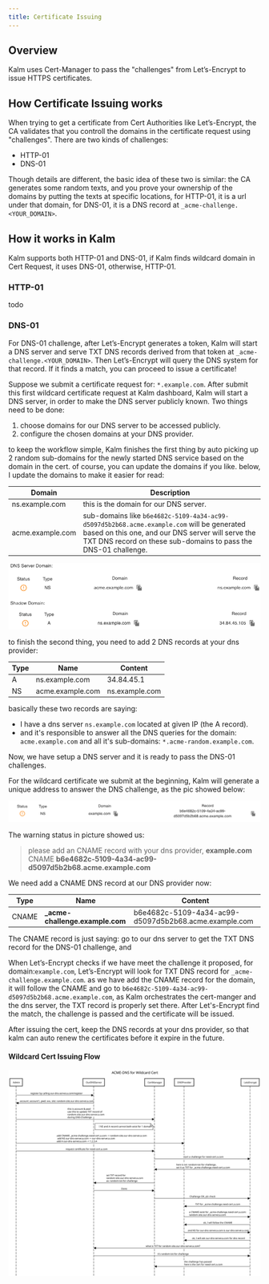 ```yaml
---
title: Certificate Issuing
---
```


## Overview

Kalm uses Cert-Manager to pass the "challenges" from Let’s-Encrypt to issue HTTPS certificates.

## How Certificate Issuing works

When trying to get a certificate from Cert Authorities like Let’s-Encrypt, the CA validates that you controll the domains in the certificate request using "challenges". There are two kinds of challenges:

- HTTP-01
- DNS-01

Though details are different, the basic idea of these two is similar: the CA generates some random texts, and you prove your ownership of the domains by putting the texts at specific locations, for HTTP-01, it is a url under that domain, for DNS-01, it is a DNS record at `_acme-challenge.<YOUR_DOMAIN>`.

## How it works in Kalm

Kalm supports both HTTP-01 and DNS-01, if Kalm finds wildcard domain in Cert Request, it uses DNS-01, otherwise, HTTP-01.

### HTTP-01

todo

### DNS-01

For DNS-01 challenge, after Let’s-Encrypt generates a token, Kalm will start a DNS server and serve TXT DNS records derived from that token at `_acme-challenge.<YOUR_DOMAIN>`. Then Let’s-Encrypt will query the DNS system for that record. If it finds a match, you can proceed to issue a certificate!

Suppose we submit a certificate request for: `*.example.com`. After submit this first wildcard certificate request at Kalm dashboard, Kalm will start a DNS server, in order to make the DNS server publicly known. Two things need to be done:

1. choose domains for our DNS server to be accessed publicly.
2. configure the chosen domains at your DNS provider.

to keep the workflow simple, Kalm finishes the first thing by auto picking up 2 random sub-domains for the newly started DNS service based on the domain in the cert. of course, you can update the domains if you like. below, I update the domains to make it easier for read:

| Domain           | Description                                                                                                                                                                                                       |
| ---------------- | ----------------------------------------------------------------------------------------------------------------------------------------------------------------------------------------------------------------- |
| ns.example.com   | this is the domain for our DNS server.                                                                                                                                                                            |
| acme.example.com | sub-domains like `b6e4682c-5109-4a34-ac99-d5097d5b2b68.acme.example.com` will be generated based on this one, and our DNS server will serve the TXT DNS record on these sub-domains to pass the DNS-01 challenge. |

![pic with acme-server config](./assets/acme-dns-server-config.png)

to finish the second thing, you need to add 2 DNS records at your dns provider:

| Type | Name             | Content        |
| ---- | ---------------- | -------------- |
| A    | ns.example.com   | 34.84.45.1     |
| NS   | acme.example.com | ns.example.com |

basically these two records are saying:

- I have a dns server `ns.example.com` located at given IP (the A record).
- and it's responsible to answer all the DNS queries for the domain: `acme.example.com` and all it's sub-domains: `*.acme-random.example.com`.

Now, we have setup a DNS server and it is ready to pass the DNS-01 challenges.

For the wildcard certificate we submit at the beginning, Kalm will generate a unique address to answer the DNS challenge, as the pic showed below:

![pic with domain for wildcard cert](./assets/wildcard-cert.png)

The warning status in picture showed us:

> please add an CNAME record with your dns provider, **example.com** CNAME **b6e4682c-5109-4a34-ac99-d5097d5b2b68.acme.example.com**

We need add a CNAME DNS record at our DNS provider now:

| Type  | Name                             | Content                                               |
| ----- | -------------------------------- | ----------------------------------------------------- |
| CNAME | **\_acme-challenge.example.com** | b6e4682c-5109-4a34-ac99-d5097d5b2b68.acme.example.com |

The CNAME record is just saying: go to our dns server to get the TXT DNS record for the DNS-01 challenge, and

When Let’s-Encrypt checks if we have meet the challenge it proposed, for domain:`example.com`, Let’s-Encrypt will look for TXT DNS record for `_acme-challenge.example.com`. as we have add the CNAME record for the domain, it will follow the CNAME and go to `b6e4682c-5109-4a34-ac99-d5097d5b2b68.acme.example.com`, as Kalm orchestrates the cert-manger and the dns server, the TXT record is properly set there. After Let's-Encrypt find the match, the challenge is passed and the certificate will be issued.

After issuing the cert, keep the DNS records at your dns provider, so that kalm can auto renew the certificates before it expire in the future.

#### Wildcard Cert Issuing Flow

![](./assets/acme-dns-flow.svg)

